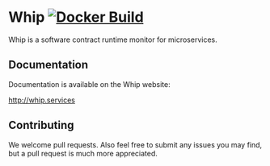 # Whip [![Docker Build](https://img.shields.io/docker/build/wayetender/whip.svg?maxAge=25920)](https://hub.docker.com/r/wayetender/whip/)

Whip is a software contract runtime monitor for microservices. 
					
## Documentation

Documentation is available on the Whip website:

http://whip.services

## Contributing

We welcome pull requests. Also feel free to submit any issues you may find, 
but a pull request is much more appreciated.
